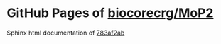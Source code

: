 GitHub Pages of [biocorecrg/MoP2](https://github.com/biocorecrg/MoP2.git)
===
Sphinx html documentation of [783af2ab](https://github.com/biocorecrg/MoP2/tree/783af2aba46cd596d64e78906d227fb6685ed82c)
